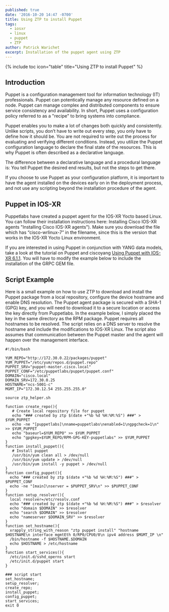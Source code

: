 ```yaml
---
published: true
date: '2016-10-20 14:47 -0700'
title: Using ZTP to install Puppet
tags:
  - iosxr
  - linux
  - puppet
  - ZTP
author: Patrick Warichet
excerpt: Installation of the puppet agent using ZTP
---
```


{% include toc icon="table" title="Using ZTP to install Puppet" %}

## Introduction
Puppet is a configuration management tool for information technology (IT) professionals. Puppet can potentically manage any resource defined on a node. Puppet can manage complex and distributed components to ensure service consistency and availability. In short, Puppet uses a configuration policy referred to as a "recipe" to bring systems into compliance.

Puppet enables you to make a lot of changes both quickly and consistently. Unlike scripts, you don’t have to write out every step, you only have to define how it should be. You are not required to write out the process for evaluating and verifying different conditions. Instead, you utilize the Puppet configuration language to declare the final state of the resources. This is why Puppet is often described as a declarative language.

The difference between a declarative language and a procedural language is: You tell Puppet the desired end results, but not the steps to get there.

If you choose to use Puppet as your configuration platform, it is important to have the agent installed on the devices early on in the deployment process, and not use any scripting beyond the installation procedure of the agent.

## Puppet in IOS-XR
Puppetlabs have created a puppet agent for the IOS-XR Yocto based Linux. You can follow their installation instructions here:
Installing Cisco IOS-XR agents "Installing Cisco IOS-XR agents"). Make sure you download the file which has “cisco-wrlinux-7” in the filename, since this is the version that works in the IOS-XR Yocto Linux environment.

If you are interested in using Puppet in conjunction with YANG data models, take a look at the tutorial on Puppet and ciscoyang [Using Puppet with IOS-XR 6.1.1](https://xrdocs.github.io/application-hosting/tutorials/2016-08-22-using-puppet-with-iosxr-6-1-1 "Using Puppet with IOS-XR 6.1.1"). You will have to modify the example below to include the installation of the GRPC GEM file.

## Script Example
Here is a small example on how to use ZTP to download and install the Puppet package from a local repository, configure the device hostname and enable DNS resolution. The Puppet agent package is secured with a SHA-1 (GPG) key, and you will need to download it to a secure location or access the key directly from Puppetlabs. In the example below, I simply placed the key in the same directory as the RPM package.
Puppet requires all hostnames to be resolved. The script relies on a DNS server to resolve the hostname and include the modifications to IOS-XR Linux. The script also assumes that communication between the Puppet master and the agent will happen over the management interface.

```
#!/bin/bash

YUM_REPO="http://172.30.0.22/packages/puppet"
YUM_PUPPET="/etc/yum/repos.d/puppet.repo"
PUPPET_SRV="puppet-master.cisco.local"
PUPPET_CONF="/etc/puppetlabs/puppet/puppet.conf"
DOMAIN="cisco.local"
DOMAIN_SRV=172.30.0.25
HOSTNAME="ncs-5001-c"
MGMT_IP="172.30.12.54 255.255.255.0"

source ztp_helper.sh

function create_repo(){
   # Create local repository file for puppet
   echo "### created by ztp $(date +"%b %d %H:%M:%S") ###" > $YUM_PUPPET
   echo -ne "[puppetlabs]\nname=puppetlabs\nenabled=1\ngpgcheck=1\n" >> $YUM_PUPPET
   echo "baseurl=$YUM_REPO" >> $YUM_PUPPET
   echo "gpgkey=$YUM_REPO/RPM-GPG-KEY-puppetlabs" >> $YUM_PUPPET 
}
function install_puppet(){
   # Install puppet 
   /usr/bin/yum clean all > /dev/null
   /usr/bin/yum update > /dev/null
   /usr/bin/yum install -y puppet > /dev/null
}
function config_puppet(){
  echo "### created by ztp $(date +"%b %d %H:%M:%S") ###" > $PUPPET_CONF
  echo -ne "[main]\nserver = $PUPPET_SRV\n" >> $PUPPET_CONF
}
function setup_resolver(){
  local resolver=/etc/resolv.conf
  echo "### created by ztp $(date +"%b %d %H:%M:%S") ###" > $resolver
  echo "domain $DOMAIN" >> $resolver
  echo "search $DOMAIN" >> $resolver
  echo "nameserver $DOMAIN_SRV" >> $resolver  
}
function set_hostname(){
  xrapply_string_with_reason "ztp puppet install" "hostname $HOSTNAME\n interface mgmtEth 0/RP0/CPU0/0\n ipv4 address $MGMT_IP \n"
  /bin/hostname -f $HOSTNAME.$DOMAIN
  echo $HOSTNAME > /etc/hostname  
}
function start_services(){
  /etc/init.d/sshd_operns start
  /etc/init.d/puppet start
}

### script start
set_hostname;
setup_resolver;
create_repo;
install_puppet;
config_puppet;
start_services;
exit 0

```
